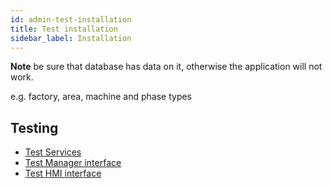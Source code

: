 ```yaml
---
id: admin-test-installation
title: Test installation
sidebar_label: Installation
---
```


**Note** be sure that database has data on it, otherwise the application will not work. 

e.g. factory, area, machine and phase types

## Testing

* [Test Services](admin-test-services.html)
* [Test Manager interface](admin-test-manager-interface.html)
* [Test HMI interface](admin-test-hmi-interface.html)
